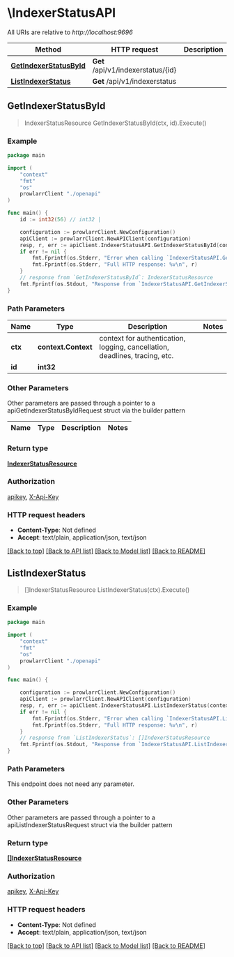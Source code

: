 # \IndexerStatusAPI

All URIs are relative to *http://localhost:9696*

Method | HTTP request | Description
------------- | ------------- | -------------
[**GetIndexerStatusById**](IndexerStatusAPI.md#GetIndexerStatusById) | **Get** /api/v1/indexerstatus/{id} | 
[**ListIndexerStatus**](IndexerStatusAPI.md#ListIndexerStatus) | **Get** /api/v1/indexerstatus | 



## GetIndexerStatusById

> IndexerStatusResource GetIndexerStatusById(ctx, id).Execute()



### Example

```go
package main

import (
    "context"
    "fmt"
    "os"
    prowlarrClient "./openapi"
)

func main() {
    id := int32(56) // int32 | 

    configuration := prowlarrClient.NewConfiguration()
    apiClient := prowlarrClient.NewAPIClient(configuration)
    resp, r, err := apiClient.IndexerStatusAPI.GetIndexerStatusById(context.Background(), id).Execute()
    if err != nil {
        fmt.Fprintf(os.Stderr, "Error when calling `IndexerStatusAPI.GetIndexerStatusById``: %v\n", err)
        fmt.Fprintf(os.Stderr, "Full HTTP response: %v\n", r)
    }
    // response from `GetIndexerStatusById`: IndexerStatusResource
    fmt.Fprintf(os.Stdout, "Response from `IndexerStatusAPI.GetIndexerStatusById`: %v\n", resp)
}
```

### Path Parameters


Name | Type | Description  | Notes
------------- | ------------- | ------------- | -------------
**ctx** | **context.Context** | context for authentication, logging, cancellation, deadlines, tracing, etc.
**id** | **int32** |  | 

### Other Parameters

Other parameters are passed through a pointer to a apiGetIndexerStatusByIdRequest struct via the builder pattern


Name | Type | Description  | Notes
------------- | ------------- | ------------- | -------------


### Return type

[**IndexerStatusResource**](IndexerStatusResource.md)

### Authorization

[apikey](../README.md#apikey), [X-Api-Key](../README.md#X-Api-Key)

### HTTP request headers

- **Content-Type**: Not defined
- **Accept**: text/plain, application/json, text/json

[[Back to top]](#) [[Back to API list]](../README.md#documentation-for-api-endpoints)
[[Back to Model list]](../README.md#documentation-for-models)
[[Back to README]](../README.md)


## ListIndexerStatus

> []IndexerStatusResource ListIndexerStatus(ctx).Execute()



### Example

```go
package main

import (
    "context"
    "fmt"
    "os"
    prowlarrClient "./openapi"
)

func main() {

    configuration := prowlarrClient.NewConfiguration()
    apiClient := prowlarrClient.NewAPIClient(configuration)
    resp, r, err := apiClient.IndexerStatusAPI.ListIndexerStatus(context.Background()).Execute()
    if err != nil {
        fmt.Fprintf(os.Stderr, "Error when calling `IndexerStatusAPI.ListIndexerStatus``: %v\n", err)
        fmt.Fprintf(os.Stderr, "Full HTTP response: %v\n", r)
    }
    // response from `ListIndexerStatus`: []IndexerStatusResource
    fmt.Fprintf(os.Stdout, "Response from `IndexerStatusAPI.ListIndexerStatus`: %v\n", resp)
}
```

### Path Parameters

This endpoint does not need any parameter.

### Other Parameters

Other parameters are passed through a pointer to a apiListIndexerStatusRequest struct via the builder pattern


### Return type

[**[]IndexerStatusResource**](IndexerStatusResource.md)

### Authorization

[apikey](../README.md#apikey), [X-Api-Key](../README.md#X-Api-Key)

### HTTP request headers

- **Content-Type**: Not defined
- **Accept**: text/plain, application/json, text/json

[[Back to top]](#) [[Back to API list]](../README.md#documentation-for-api-endpoints)
[[Back to Model list]](../README.md#documentation-for-models)
[[Back to README]](../README.md)

